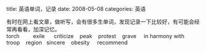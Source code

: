 title: 英语单词，记录
date: 2008-05-08
categories: 英语

有时在网上看文章，做听写，会有很多生单词，发现记录一下比较好，有可能会经常再看看，加深记忆。  
torch         exile      criticize    peak    protest    grave     in harmony with    troop    region   sincere    obesity     recommend
